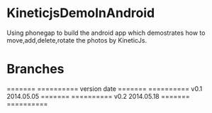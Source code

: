 KineticjsDemoInAndroid
======================

Using phonegap to build the android app which demostrates how to move,add,delete,rotate the photos by KineticJs.

Branches
======================

======= ==========
version     date
======= ==========
v0.1    2014.05.05
======= ==========
v0.2    2014.05.18
======= ==========
